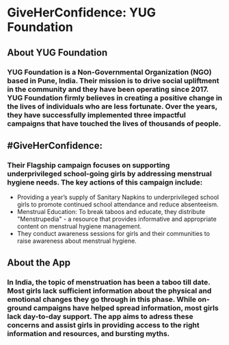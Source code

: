 # GiveHerConfidence: YUG Foundation

## About YUG Foundation
### YUG Foundation is a Non-Governmental Organization (NGO) based in Pune, India. Their mission is to drive social upliftment in the community and they have been operating since 2017. YUG Foundation firmly believes in creating a positive change in the lives of individuals who are less fortunate. Over the years, they have successfully implemented three impactful campaigns that have touched the lives of thousands of people.

## #GiveHerConfidence: 
### Their Flagship campaign focuses on supporting underprivileged school-going girls by addressing menstrual hygiene needs. The key actions of this campaign include: 
- Providing a year’s supply of Sanitary Napkins to underprivileged school girls to promote continued school attendance and reduce absenteeism.
- Menstrual Education: To break taboos and educate, they distribute "Menstrupedia" - a resource that provides informative and appropriate content on menstrual hygiene management.
- They conduct awareness sessions for girls and their communities to raise awareness about menstrual hygiene.

## About the App
### In India, the topic of menstruation has been a taboo till date. Most girls lack sufficient information about the physical and emotional changes they go through in this phase. While on-ground campaigns have helped spread information, most girls lack day-to-day support. The app aims to adress these concerns and assist girls in providing access to the right information and resources, and bursting myths.
